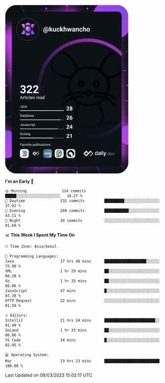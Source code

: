 <a href="https://app.daily.dev/kuckhwancho"><img src="https://github.com/kuckjwi0928/kuckjwi0928/blob/master/devcard.svg" width="400" alt="Kuckjwi Devcard"/></a>

<!--START_SECTION:waka-->
**I'm an Early 🐤** 

```text
🌞 Morning                114 commits         █████░░░░░░░░░░░░░░░░░░░░   18.27 % 
🌆 Daytime                231 commits         █████████░░░░░░░░░░░░░░░░   37.02 % 
🌃 Evening                269 commits         ███████████░░░░░░░░░░░░░░   43.11 % 
🌙 Night                  10 commits          ░░░░░░░░░░░░░░░░░░░░░░░░░   01.60 % 
```


📊 **This Week I Spent My Time On** 

```text
🕑︎ Time Zone: Asia/Seoul

💬 Programming Languages: 
Java                     17 hrs 46 mins      ███████████████████░░░░░░   75.98 % 
XML                      1 hr 29 mins        ██░░░░░░░░░░░░░░░░░░░░░░░   06.38 % 
Go                       1 hr 25 mins        ██░░░░░░░░░░░░░░░░░░░░░░░   06.06 % 
JavaScript               47 mins             █░░░░░░░░░░░░░░░░░░░░░░░░   03.38 % 
HTTP Request             22 mins             ░░░░░░░░░░░░░░░░░░░░░░░░░   01.59 % 

🔥 Editors: 
IntelliJ                 21 hrs 24 mins      ███████████████████████░░   91.49 % 
GoLand                   1 hr 25 mins        ██░░░░░░░░░░░░░░░░░░░░░░░   06.06 % 
VS Code                  34 mins             █░░░░░░░░░░░░░░░░░░░░░░░░   02.45 % 

💻 Operating System: 
Mac                      23 hrs 23 mins      █████████████████████████   100.00 % 
```


 Last Updated on 08/03/2023 15:02:17 UTC
<!--END_SECTION:waka-->

